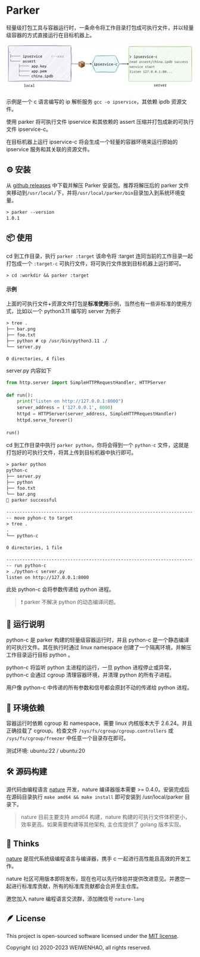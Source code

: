 # Parker

轻量级打包工具与容器运行时，一条命令将工作目录打包成可执行文件，并以轻量级容器的方式直接运行在目标机器上。

![](https://raw.githubusercontent.com/weiwenhao/pictures/main/blogs20230920174445.png)

示例是一个 c 语言编写的 ip 解析服务 `gcc -o ipservice`，其依赖 ipdb 资源文件。

使用 parker 将可执行文件 ipservice 和其依赖的 assert 压缩并打包成新的可执行文件 ipservice-c。

在目标机器上运行 ipservice-c 将会生成一个轻量的容器环境来运行原始的 ipservice 服务和其关联的资源文件。

## ⚙️ 安装

从 [github releases](https://github.com/weiwenhao/parker/releases) 中下载并解压 Parker 安装包。推荐将解压后的 parker
文件夹移动到`/usr/local/`下，并将`/usr/local/parker/bin`目录加入到系统环境变量。

```
> parker --version
1.0.1
```

## 📦 使用

cd 到工作目录，执行 `parker :target` 该命令将 :target 连同当前的工作目录一起打包成一个 `:target-c`
可执行文件，将可执行文件放到目标机器上运行即可。

```
> cd :workdir && parker :target
```

#### 示例

上面的可执行文件+资源文件打包是**标准使用**示例，当然也有一些非标准的使用方式，比如以一个 python3.11 编写的 server 为例子

```
> tree .
├── bar.png
├── foo.txt
├── python # cp /usr/bin/python3.11 ./
└── server.py

0 directories, 4 files
```

server.py 内容如下

```python
from http.server import SimpleHTTPRequestHandler, HTTPServer

def run():
    print("listen on http://127.0.0.1:8000")
    server_address = ('127.0.0.1', 8000)
    httpd = HTTPServer(server_address, SimpleHTTPRequestHandler)
    httpd.serve_forever()

run()
```

cd 到工作目录中执行 `parker python`，你将会得到一个 `python-c` 文件，这就是打包好的可执行文件，将其上传到目标机器中执行即可。

```
> parker python
python-c
├── server.py
├── python
├── foo.txt
└── bar.png
🍻 parker successful

------------------------------------------------------------------------ move pyhon-c to target
> tree .
.
└── python-c

0 directories, 1 file

------------------------------------------------------------------------ run python-c
> ./python-c server.py
listen on http://127.0.0.1:8000
```

此处 python-c 会将参数传递给 python 进程。

> ❗️ parker 不解决 python 的动态编译问题。

## 🚢 运行说明

python-c 是 parker 构建的轻量级容器运行时，并且 python-c 是一个静态编译的可执行文件。其在执行时通过 linux namespace
创建了一个隔离环境，并解压工作目录运行目标 python 。

python-c 将监听 python 主进程的运行，一旦 python 进程停止或异常，python-c 会通过 cgroup 清理容器环境，并清理 python 的所有子进程。

用户像 python-c 中传递的所有参数和信号都会原封不动的传递给 python 进程。

## 🐧 环境依赖

容器运行时依赖 cgroup 和 namespace，需要 linux 内核版本大于 2.6.24。并且正确挂载了
cgroup。检查文件 `/sys/fs/cgroup/cgroup.controllers` 或 `/sys/fs/cgroup/freezer` 中任意一个目录存在即可。

测试环境: ubuntu:22 / ubuntu:20

## 🛠️ 源码构建

源代码由编程语言 [nature](https://github.com/nature-lang/nature) 开发，nature 编译器版本需要 >=
0.4.0。安装完成后在源码目录执行 `make amd64 && make install` 即可安装到 /usr/local/parker 目录下。

> nature 目前主要支持 amd64 构建，nature 构建的可执行文件体积更小，效率更高。如果需要构建等其他架构, 主仓库提供了 golang
> 版本实现。

## 🎉 Thinks

[nature](https://github.com/nature-lang/nature) 是现代系统级编程语言与编译器，携手 c 一起进行高性能且高效的开发工作。

nature 社区可用版本即将发布，现在也可以先行体验并提供改进意见。并邀您一起进行标准库贡献，所有的标准库贡献都会合并至主仓库。

邀您加入 nature 编程语言交流群，添加微信号 `nature-lang`

## 🪶 License

This project is open-sourced software licensed under the [MIT license](https://opensource.org/licenses/MIT).

Copyright (c) 2020-2023 WEIWENHAO, all rights reserved.
